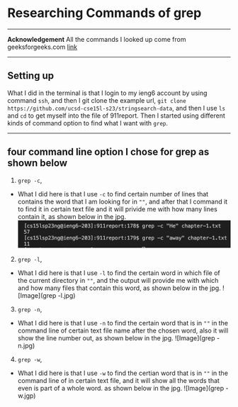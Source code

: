 # Researching Commands of grep
---

**Acknowledgement**
All the commands I looked up come from geeksforgeeks.com [link](https://www.geeksforgeeks.org/grep-command-in-unixlinux/)

---

## Setting up
What I did in the terminal is that I login to my ieng6 account by using command `ssh`, and then I git clone the example url, `git clone https://github.com/ucsd-cse15l-s23/stringsearch-data`, and then I use `ls` and `cd` to get myself into the file of 911report. Then I started using different kinds of command option to find what I want with `grep`.

---

## four command line option I chose for grep as shown below
1. `grep -c`, 
* What I did here is that I use `-c` to find certain number of lines that contains the word that I am looking for in `""`, and after that I command it to find it in certain text file and it will privide me with how many lines contain it, as shown below in the jpg.
![Image](https://github.com/jameson68/cse15l-lab-reports/blob/main/grep%20-c.jpg)
2. `grep -l`,
* What I did here is that I use `-l` to find the certain word in which file of the current directory in `""`, and the output will provide me with which and how many files that contain this word, as shown below in the jpg. 
![Image](grep -l.jpg)
3. `grep -n`,
* What I did here is that I use `-n` to find the certain word that is in `""` in the command line of certain text file name after the chosen word, also it will show the line number out, as shown below in the jpg.
![Image](grep -n.jpg)
4. `grep -w`, 
* What I did here is that I use `-w` to find the certian word that is in `""` in the command line of in certain text file, and it will show all the words that even is part of a whole word. as shown below in the jpg.
![Image](grep -w.jgp)
